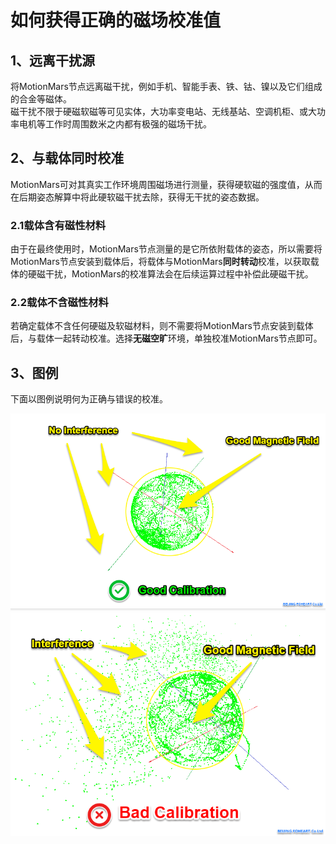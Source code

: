 # 如何获得正确的磁场校准值
## 1、远离干扰源
将MotionMars节点远离磁干扰，例如手机、智能手表、铁、钴、镍以及它们组成的合金等磁体。<br>
磁干扰不限于硬磁软磁等可见实体，大功率变电站、无线基站、空调机柜、或大功率电机等工作时周围数米之内都有极强的磁场干扰。
## 2、与载体同时校准
MotionMars可对其真实工作环境周围磁场进行测量，获得硬软磁的强度值，从而在后期姿态解算中将此硬软磁干扰去除，获得无干扰的姿态数据。
### 2.1载体含有磁性材料
由于在最终使用时，MotionMars节点测量的是它所依附载体的姿态，所以需要将MotionMars节点安装到载体后，将载体与MotionMars**同时转动**校准，以获取载体的硬磁干扰，MotionMars的校准算法会在后续运算过程中补偿此硬磁干扰。<br>
### 2.2载体不含磁性材料
若确定载体不含任何硬磁及软磁材料，则不需要将MotionMars节点安装到载体后，与载体一起转动校准。选择**无磁空旷**环境，单独校准MotionMars节点即可。
## 3、图例
下面以图例说明何为正确与错误的校准。

<div align=center>
<img src="https://raw.githubusercontent.com/FOHEART/MotionMarsHelp/master/img/goodcali1.png"/>
</div>

<div align=center>
<img src="https://raw.githubusercontent.com/FOHEART/MotionMarsHelp/master/img/badcali1.png"/>
</div>